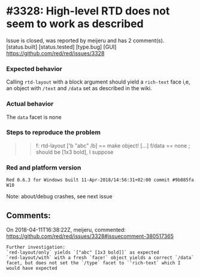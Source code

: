 
#3328: High-level RTD does not seem to work as described
================================================================================
Issue is closed, was reported by meijeru and has 2 comment(s).
[status.built] [status.tested] [type.bug] [GUI]
<https://github.com/red/red/issues/3328>

### Expected behavior

Calling `rtd-layout` with a block argument should yield a `rich-text` face i,e, an object with `/text` and `/data` set as described in the wiki.
### Actual behavior

The `data` facet is none
### Steps to reproduce the problem

>>f: rtd-layout ['b "abc" /b]
== make object! [...]
>>f/data
== none ; should be [1x3 bold], I suppose

### Red and platform version
```
Red 0.6.3 for Windows built 11-Apr-2018/14:56:31+02:00 commit #9b085fa
W10
```
Note: about/debug crashes, see next issue


Comments:
--------------------------------------------------------------------------------

On 2018-04-11T16:38:22Z, meijeru, commented:
<https://github.com/red/red/issues/3328#issuecomment-380517365>

    Further investigation:
    `red-layout/only` yields `["abc" [1x3 bold]]` as expected
    `red-layout/with` with a fresh `face!` object yields a correct `/data` facet, but does not set the `/type` facet to `'rich-text` which I would have expected 

